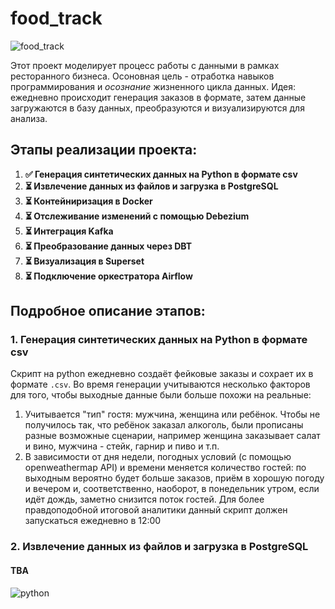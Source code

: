 # food_track

![food_track](https://github.com/user-attachments/assets/e4d75812-c7f7-4929-96ed-733f12168a24)

Этот проект моделирует процесс работы с данными в рамках ресторанного бизнеса. Осоновная цель - отработка навыков программирования и *осознание* жизненного цикла данных. Идея: ежедневно происходит генерация заказов в формате, затем данные загружаются в базу данных, преобразуются и визуализируются для анализа.

## Этапы реализации проекта:
1. **✅ Генерация синтетических данных на Python в формате csv**
2. **⏳ Извлечение данных из файлов и загрузка в PostgreSQL**
3. **⏳ Контейниризация в Docker**
4. **⏳ Отслеживание изменений с помощью Debezium**
5. **⏳ Интеграция Kafka**
6. **⏳ Преобразование данных через DBT**
7. **⏳ Визуализация в Superset**
8. **⏳ Подключение оркестратора Airflow**

## Подробное описание этапов:
### **1. Генерация синтетических данных на Python в формате csv**
Скрипт на python ежедневно создаёт фейковые заказы и сохрает их в формате `.csv`. Во время генерации учитываются несколько факторов для того, чтобы выходные данные были больше похожи на реальные:
1. Учитывается "тип" гостя: мужчина, женщина или ребёнок. Чтобы не получилось так, что ребёнок заказал алкоголь, были прописаны разные возможные сценарии, например женщина заказывает салат и вино, мужчина - стейк, гарнир и пиво и т.п.
2. В зависимости от дня недели, погодных условий (с помощью openweathermap API) и времени меняется количество гостей: по выходным вероятно будет больше заказов, приём в хорошую погоду и вечером и, соответственно, наоборот, в понедельник утром, если идёт дождь, заметно снизится поток гостей.
Для более правдоподобной итоговой аналитики данный скрипт должен запускаться ежедневно в 12:00

### **2. Извлечение данных из файлов и загрузка в PostgreSQL**
#### TBA ####

![python](https://img.shields.io/badge/python-3.13-yellow)